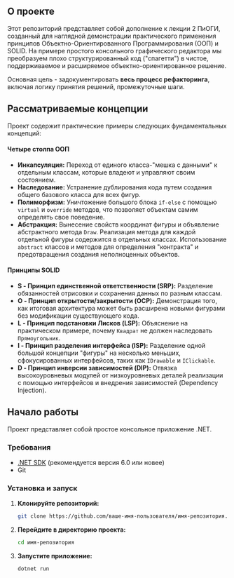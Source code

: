 
## О проекте

Этот репозиторий представляет собой дополнение к лекции 2 ПиОГИ, созданный для наглядной демонстрации практического применения принципов Объектно-Ориентированного Программирования (ООП) и SOLID. На примере простого консольного графического редактора мы преобразуем плохо структурированный код ("спагетти") в чистое, поддерживаемое и расширяемое объектно-ориентированное решение.

Основная цель - задокументировать **весь процесс рефакторинга**, включая логику принятия решений, промежуточные шаги.

## Рассматриваемые концепции

Проект содержит практические примеры следующих фундаментальных концепций:

#### Четыре столпа ООП
*   **Инкапсуляция:** Переход от единого класса-"мешка с данными" к отдельным классам, которые владеют и управляют своим состоянием.
*   **Наследование:** Устранение дублирования кода путем создания общего базового класса для всех фигур.
*   **Полиморфизм:** Уничтожение большого блока `if-else` с помощью `virtual` и `override` методов, что позволяет объектам самим определять свое поведение.
*   **Абстракция:** Вынесение свойств координат фигуры и объявление абстрактного метода `Draw`. Реализация метода для каждой отдельной фигуры содержится в отдельных классах. Использование `abstract` классов и методов для определения "контракта" и предотвращения создания неполноценных объектов.

#### Принципы SOLID
*   **S - Принцип единственной ответственности (SRP):** Разделение обязанностей отрисовки и сохранения данных по разным классам.
*   **O - Принцип открытости/закрытости (OCP):** Демонстрация того, как итоговая архитектура может быть расширена новыми фигурами без модификации существующего кода.
*   **L - Принцип подстановки Лисков (LSP):** Объяснение на практическом примере, почему `Квадрат` не должен наследовать `Прямоугольник`.
*   **I - Принцип разделения интерфейса (ISP):** Разделение одной большой концепции "фигуры" на несколько меньших, сфокусированных интерфейсов, таких как `IDrawable` и `IClickable`.
*   **D - Принцип инверсии зависимостей (DIP):** Отвязка высокоуровневых модулей от низкоуровневых деталей реализации с помощью интерфейсов и внедрения зависимостей (Dependency Injection).

## Начало работы

Проект представляет собой простое консольное приложение .NET.

### Требования
*   [.NET SDK](https://dotnet.microsoft.com/download) (рекомендуется версия 6.0 или новее)
*   Git

### Установка и запуск

1.  **Клонируйте репозиторий:**
    ```sh
    git clone https://github.com/ваше-имя-пользователя/имя-репозитория.git
    ```
2.  **Перейдите в директорию проекта:**
    ```sh
    cd имя-репозитория
    ```
3.  **Запустите приложение:**
    ```sh
    dotnet run
    ```

